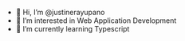 - 👋 Hi, I’m @justinerayupano
- 👀 I’m interested in Web Application Development
- 🌱 I’m currently learning Typescript

<!---
justinerayupano/justinerayupano is a ✨ special ✨ repository because its `README.md` (this file) appears on your GitHub profile.
You can click the Preview link to take a look at your changes.
--->
